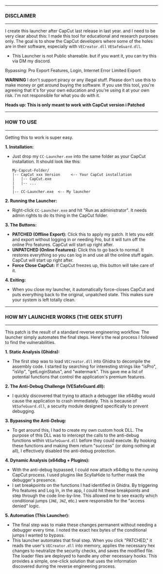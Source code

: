 

---
### **DISCLAIMER**
---
I create this launcher after CapCut last release in last year.
and I need to be very clear about this: I made this tool for educational and research purposes only. The goal is to show the CapCut developers where some of the holes are in their software, especially with `VECreator.dll` `VESafeGuard.dll`.

- This Launcher is not Public shareable. but if you want it, you can try this via DM my discord.


Bypassing:
Pro Export Features,
Login,
Internet Error Limited Export


**WARNING**
I don't support piracy or any illegal stuff. Please don't use this to make money or get around buying the software. If you use this tool, you're agreeing that it's for your own education and you're using it at your own risk. I'm not responsible for what you do with it.

**Heads up: This is only meant to work with CapCut version i Patched**

---
### **HOW TO USE**
---

Getting this to work is super easy.

**1. Installation:**
   - Just drop my `CC-Launcher.exe` into the same folder as your CapCut installation. It should look like this:
     ```
     My-Capcut-Folder/
     |-- CapCut xxx Version     <-- Your CapCut installation
     |   |-- CapCut.exe
     |   |-- ...
     |
     |-- CC-Launcher.exe  <-- My launcher
     ```

**2. Running the Launcher:**
   - Right-click `CC-Launcher.exe` and hit "Run as administrator". It needs admin rights to do its thing in the CapCut folder.

**3. The Buttons:**
   - **PATCHED (Offline Export):** Click this to apply my patch. It lets you edit and export without logging in or needing Pro, but it will turn off the online Pro features. CapCut will start up right after.
   - **UNPATCHED (Online Features):** Click this to go back to normal. It restores everything so you can log in and use all the online stuff again. CapCut will start up right after.
   - **Force Close CapCut:** If CapCut freezes up, this button will take care of it.

**4. Exiting:**
   - When you close my launcher, it automatically force-closes CapCut and puts everything back to the original, unpatched state. This makes sure your system is left totally clean.

---
### **HOW MY LAUNCHER WORKS (THE GEEK STUFF)**
---

This patch is the result of a standard reverse engineering workflow. The launcher simply automates the final steps. Here's the real process I followed to find the vulnerabilities.

**1. Static Analysis (Ghidra):**
   - The first step was to load `VECreator.dll` into Ghidra to decompile the assembly code. I started by searching for interesting strings like "isPro", "isVip", "getLoginStatus", and "watermark". This gave me a list of potential functions that control the application's premium features.

**2. The Anti-Debug Challenge (VESafeGuard.dll):**
   - I quickly discovered that trying to attach a debugger like x64dbg would cause the application to crash immediately. This is because of `VESafeGuard.dll`, a security module designed specifically to prevent debugging.

**3. Bypassing the Anti-Debug:**
   - To get around this, I had to create my own custom hook DLL. The purpose of this DLL was to intercept the calls to the anti-debug functions within `VESafeGuard.dll` before they could execute. By hooking these functions and making them return "success" (or doing nothing at all), I effectively disabled the anti-debug protection.

**4. Dynamic Analysis (x64dbg + Plugins):**
   - With the anti-debug bypassed, I could now attach x64dbg to the running CapCut process. I used plugins like ScyllaHide to further mask the debugger's presence.
   - I set breakpoints on the functions I had identified in Ghidra. By triggering Pro features and Log In, in the app, I could hit these breakpoints and step through the code line-by-line. This allowed me to see exactly which conditional jumps (`JNE`, `JNZ`, etc.) were responsible for the "access denied" logic.

**5. Automation (This Launcher):**
   - The final step was to make these changes permanent without needing a debugger every time. I noted the exact hex bytes of the conditional jumps I wanted to bypass.
   - This launcher automates that final step. When you click "PATCHED," it reads the user's `VECreator.dll` into memory, applies the necessary hex changes to neutralize the security checks, and saves the modified file. The loader files are deployed to handle any other necessary hooks. This provides a simple, one-click solution that uses the information discovered during the reverse engineering process.

